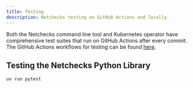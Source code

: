```yaml
---
title: Testing
description: Netchecks testing on GitHub Actions and locally.
---
```


Both the Netchecks command line tool and Kubernetes operator have comprehensive test suites that run on GitHub Actions after every commit. The GitHub Actions workflows for testing can be found [here](https://github.com/hardbyte/netchecks/tree/main/.github/workflows).


## Testing the Netchecks Python Library

```bash
uv run pytest
```